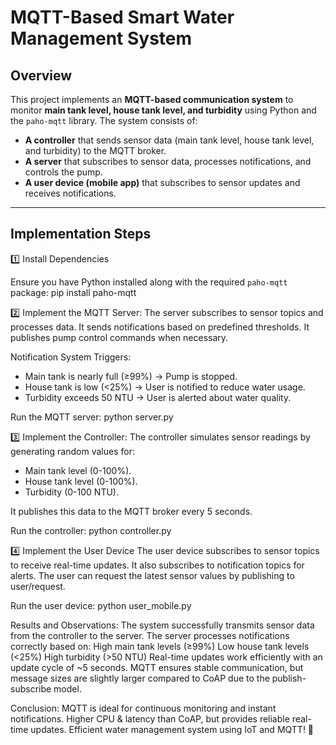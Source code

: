 # MQTT-Based Smart Water Management System

## Overview

This project implements an **MQTT-based communication system** to monitor **main tank level, house tank level, and turbidity** using Python and the `paho-mqtt` library. The system consists of:

- **A controller** that sends sensor data (main tank level, house tank level, and turbidity) to the MQTT broker.
- **A server** that subscribes to sensor data, processes notifications, and controls the pump.
- **A user device (mobile app)** that subscribes to sensor updates and receives notifications.

---

## Implementation Steps

1️⃣ Install Dependencies

Ensure you have Python installed along with the required `paho-mqtt` package:
pip install paho-mqtt

2️⃣ Implement the MQTT Server:
The server subscribes to sensor topics and processes data.
It sends notifications based on predefined thresholds.
It publishes pump control commands when necessary.

Notification System Triggers:
- Main tank is nearly full (≥99%) → Pump is stopped.
- House tank is low (<25%) → User is notified to reduce water usage.
- Turbidity exceeds 50 NTU → User is alerted about water quality.

Run the MQTT server:
python server.py

3️⃣ Implement the Controller:
The controller simulates sensor readings by generating random values for:
- Main tank level (0-100%).
- House tank level (0-100%).
- Turbidity (0-100 NTU).

It publishes this data to the MQTT broker every 5 seconds.

Run the controller:
python controller.py

4️⃣ Implement the User Device
The user device subscribes to sensor topics to receive real-time updates.
It also subscribes to notification topics for alerts.
The user can request the latest sensor values by publishing to user/request.

Run the user device:
python user_mobile.py

Results and Observations:
The system successfully transmits sensor data from the controller to the server.
The server processes notifications correctly based on:
High main tank levels (≥99%)
Low house tank levels (<25%)
High turbidity (>50 NTU)
Real-time updates work efficiently with an update cycle of ~5 seconds.
MQTT ensures stable communication, but message sizes are slightly larger compared to CoAP due to the publish-subscribe model.

Conclusion:
MQTT is ideal for continuous monitoring and instant notifications.
Higher CPU & latency than CoAP, but provides reliable real-time updates.
Efficient water management system using IoT and MQTT! 🚀
